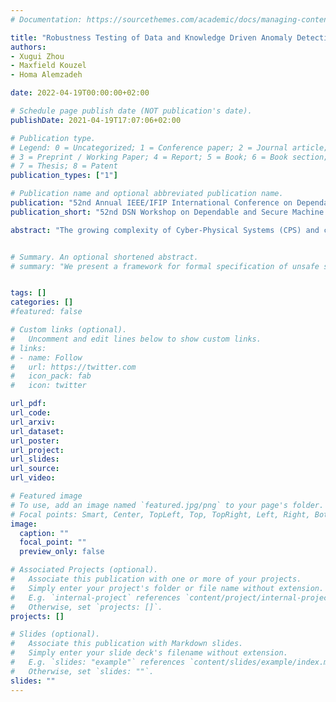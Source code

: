 ```yaml
---
# Documentation: https://sourcethemes.com/academic/docs/managing-content/

title: "Robustness Testing of Data and Knowledge Driven Anomaly Detection in Cyber-Physical Systems"
authors: 
- Xugui Zhou
- Maxfield Kouzel
- Homa Alemzadeh

date: 2022-04-19T00:00:00+02:00

# Schedule page publish date (NOT publication's date).
publishDate: 2021-04-19T17:07:06+02:00

# Publication type.
# Legend: 0 = Uncategorized; 1 = Conference paper; 2 = Journal article;
# 3 = Preprint / Working Paper; 4 = Report; 5 = Book; 6 = Book section;
# 7 = Thesis; 8 = Patent
publication_types: ["1"]

# Publication name and optional abbreviated publication name.
publication: "52nd Annual IEEE/IFIP International Conference on Dependable Systems and Networks Workshop on Dependable and Secure Machine Learning (DSN-DSML)"
publication_short: "52nd DSN Workshop on Dependable and Secure Machine Learning (DSML2022)"

abstract: "The growing complexity of Cyber-Physical Systems (CPS) and challenges in ensuring safety and security have led to the increasing use of deep learning methods for accurate and scalable anomaly detection. However, machine learning (ML) models often suffer from low performance in predicting unexpected data and are vulnerable to accidental or malicious perturbations. Although robustness testing of deep learning models has been extensively explored in applications such as image classification and speech recognition, less attention has been paid to ML-driven safety monitoring in CPS. This paper presents the preliminary results on evaluating the robustness of ML-based anomaly detection methods in safety-critical CPS against two types of accidental and malicious input perturbations, generated using a Gaussian-based noise model and the Fast Gradient Sign Method (FGSM). We test the hypothesis of whether integrating the domain knowledge (e.g., on unsafe system behavior) with the ML models can improve the robustness of anomaly detection without sacrificing accuracy and transparency. Experimental results with two case studies of Artificial Pancreas Systems (APS) for diabetes management show that ML-based safety monitors trained with domain knowledge can reduce on average up to 54.2% of robustness error and keep the average F1 scores high while improving transparency."


# Summary. An optional shortened abstract.
# summary: "We present a framework for formal specification of unsafe system context using Signal Temporal Logic (STL) combined with an optimization method."


tags: []
categories: []
#featured: false

# Custom links (optional).
#   Uncomment and edit lines below to show custom links.
# links:
# - name: Follow
#   url: https://twitter.com
#   icon_pack: fab
#   icon: twitter

url_pdf: 
url_code: 
url_arxiv: 
url_dataset:
url_poster:
url_project:
url_slides:
url_source:
url_video: 

# Featured image
# To use, add an image named `featured.jpg/png` to your page's folder. 
# Focal points: Smart, Center, TopLeft, Top, TopRight, Left, Right, BottomLeft, Bottom, BottomRight.
image:
  caption: ""
  focal_point: ""
  preview_only: false

# Associated Projects (optional).
#   Associate this publication with one or more of your projects.
#   Simply enter your project's folder or file name without extension.
#   E.g. `internal-project` references `content/project/internal-project/index.md`.
#   Otherwise, set `projects: []`.
projects: []

# Slides (optional).
#   Associate this publication with Markdown slides.
#   Simply enter your slide deck's filename without extension.
#   E.g. `slides: "example"` references `content/slides/example/index.md`.
#   Otherwise, set `slides: ""`.
slides: ""
---
```

